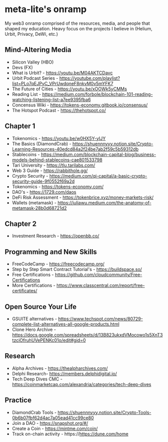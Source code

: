 # meta-lite's onramp
My web3 onramp comprised of the resources, media, and people that shaped my education. Heavy focus on the projects I believe in (Helium, Urbit, Privacy, DeWi, etc.)

## Mind-Altering Media
* Silicon Valley (HBO)
* Devs (FX)
* What is Urbit? - https://youtu.be/M04AKTCDavc
* Urbit Podcast Series - https://youtube.com/playlist?list=PLo7qEJPyC_VPrUwdqneF8nkvM0v5mYFK7
* The Future of Cities - https://youtu.be/xOOWk5yCMMs
* Reading List - https://medium.com/forbole/blockchain-101-reading-watching-listening-list-a7ee9395fba6
* Concensus Wiki - https://tokens-economy.gitbook.io/consensus/
* The Hotspot Podcast - https://thehotspot.co/

## Chapter 1
* Tokenomics - https://youtu.be/w0HX5Y-yIJY
* The Basics (DiamondCrab) - https://shuennnyyy.notion.site/Crypto-Learning-Resources-40edcd84a2f24be7ab2f59c5b59312db
* Stablecoins - https://medium.com/blockchain-capital-blog/business-models-behind-stablecoins-cae801533798
* Tari University - https://tlu.tarilabs.com/
* Web 3 Guide - https://rabbithole.gg/
* Crypto Security - https://medium.com/qi-capital/a-basic-crypto-security-guide-9f0552f69a2d
* Tokenomics - https://tokens-economy.com/
* DAO's - https://1729.com/daos
* DeFi Risk Assessment - https://tokenbrice.xyz/money-markets-risk/
* Wallets (metamask) - https://juliawu.medium.com/the-anatomy-of-metamask-28b0d68721d2

## Chapter 2
* Investment Research - https://openbb.co/

## Programming and New Skills
* FreeCodeCamp - https://freecodecamp.org/
* Step by Step Smart Contract Tutorial's - https://buildspace.so/
* Free Certifications - https://github.com/cloudcommunity/Free-Certifications
* More Certifications - https://www.classcentral.com/report/free-certificates/

## Open Source Your Life
* GSUITE alternatives - https://www.techspot.com/news/80729-complete-list-alternatives-all-google-products.html
* Clone Hero Archive - https://docs.google.com/spreadsheets/d/13B823ukxdVMocowo1s5XnT3tzciOfruhUVePENKc01o/edit#gid=0

## Research
* Alpha Archives - https://thealpharchives.com/
* Delphi Research- https://members.delphidigital.io/
* Tech Deep Dives CMC - https://coinmarketcap.com/alexandria/categories/tech-deep-dives

## Practice 
* DiamondCrab Tools - https://shuennnyyy.notion.site/Crypto-Tools-0b6b07fbf62d4ac7a05ead41cc99ce80
* Join a DAO - https://snapshot.org/#/
* Create a Coin - https://mintme.com/coin/
* Track on-chain activity - https://https://dune.com/home
